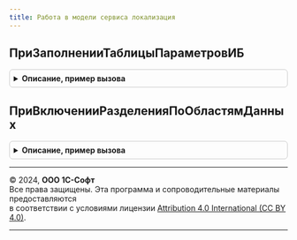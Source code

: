 ```yaml
---
title: Работа в модели сервиса локализация
---
```



## ПриЗаполненииТаблицыПараметровИБ
<details style="margin: 1em 0; padding: 0.5em; border: 1px solid #ccc; border-radius: 6px;">

<summary style="font-weight: bold; cursor: pointer;">Описание, пример вызова</summary>

```bsl

// Формирует список параметров ИБ.
//
// см. РаботаВМоделиСервисаПереопределяемый.ПриЗаполненииТаблицыПараметровИБ
//
Процедура ПриЗаполненииТаблицыПараметровИБ(Знач ТаблицаПараметров) Экспорт
```

Пример вызова
```bsl
РаботаВМоделиСервисаЛокализация.ПриЗаполненииТаблицыПараметровИБ(ТаблицаПараметров) 
```
</details>

## ПриВключенииРазделенияПоОбластямДанных
<details style="margin: 1em 0; padding: 0.5em; border: 1px solid #ccc; border-radius: 6px;">

<summary style="font-weight: bold; cursor: pointer;">Описание, пример вызова</summary>

```bsl

// Вызывается при включении разделения данных по областям данных,
// при первом запуске конфигурации с параметром "ИнициализироватьРазделеннуюИБ" ("InitializeSeparatedIB").
//
// см. РаботаВМоделиСервисаПереопределяемый.ПриВключенииРазделенияПоОбластямДанных
//
Процедура ПриВключенииРазделенияПоОбластямДанных() Экспорт
```

Пример вызова
```bsl
РаботаВМоделиСервисаЛокализация.ПриВключенииРазделенияПоОбластямДанных() 
```
</details>

---

© 2024, **ООО 1С-Софт**  
Все права защищены. Эта программа и сопроводительные материалы предоставляются  
в соответствии с условиями лицензии [Attribution 4.0 International (CC BY 4.0)](https://creativecommons.org/licenses/by/4.0/legalcode).

---
